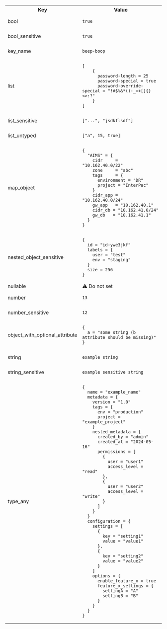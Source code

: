 <table>
  <tr>
    <th>Key</th>
    <th>Value</th>
  </tr>
  <tr>
    <td>bool</td>
    <td><pre><code>true</code></pre></td>
  </tr>
  <tr>
    <td>bool_sensitive</td>
    <td><pre><code>true</code></pre></td>
  </tr>
  <tr>
    <td>key_name</td>
    <td><pre><code>beep-boop</code></pre></td>
  </tr>
  <tr>
    <td>list</td>
    <td><pre><code>[
    {
      password-length = 25
      password-special = true
      password-override-special = "!#$%&*()-_=+[]{}<>:?"
    }
]</code></pre></td>
  </tr>
  <tr>
    <td>list_sensitive</td>
    <td><pre><code>["...", "jsdkflsdf"]</code></pre></td>
  </tr>
  <tr>
    <td>list_untyped</td>
    <td><pre><code>["a", 15, true]</code></pre></td>
  </tr>
  <tr>
    <td>map_object</td>
    <td><pre><code>{
  "AIMS" = {
    cidr     = "10.162.40.0/22"
    zone     = "abc"
    tags     = {
      environment = "DR"
      project = "InterPac"
    }
    cidr_app = "10.162.40.0/24"
    gw_app   = "10.162.40.1"
    cidr_db = "10.162.41.0/24"
    gw_db   = "10.162.41.1"
  }
}</code></pre></td>
  </tr>
  <tr>
    <td>nested_object_sensitive</td>
    <td><pre><code>{
  id = "id-ywe3jkf"
  labels = {
    user = "test"
    env = "staging"
  }
  size = 256
}</code></pre></td>
  </tr>
  <tr>
    <td>nullable</td>
    <td>⚠️ Do not set</td>
  </tr>
  <tr>
    <td>number</td>
    <td><pre><code>13</code></pre></td>
  </tr>
  <tr>
    <td>number_sensitive</td>
    <td><pre><code>12</code></pre></td>
  </tr>
  <tr>
    <td>object_with_optional_attribute</td>
    <td><pre><code>{
  a = "some string (b attribute should be missing)"
}</code></pre></td>
  </tr>
  <tr>
    <td>string</td>
    <td><pre><code>example_string</code></pre></td>
  </tr>
  <tr>
    <td>string_sensitive</td>
    <td><pre><code>example_sensitive_string</code></pre></td>
  </tr>
  <tr>
    <td>type_any</td>
    <td><pre><code>{
  name = "example_name"
  metadata = {
    version = "1.0"
    tags = {
      env = "production"
      project = "example_project"
    }
    nested_metadata = {
      created_by = "admin"
      created_at = "2024-05-16"
      permissions = [
        {
          user = "user1"
          access_level = "read"
        },
        {
          user = "user2"
          access_level = "write"
        }
      ]
    }
  }
  configuration = {
    settings = [
      {
        key = "setting1"
        value = "value1"
      },
      {
        key = "setting2"
        value = "value2"
      }
    ]
    options = {
      enable_feature_x = true
      feature_x_settings = {
        settingA = "A"
        settingB = "B"
      }
    }
  }
}</code></pre></td>
  </tr>
</table>
